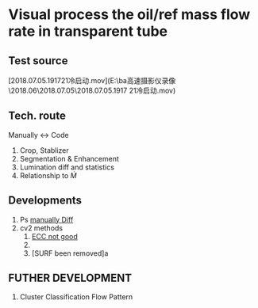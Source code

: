 # Visual process the oil/ref mass flow rate in transparent tube

## Test source

[2018.07.05.191721冷启动.mov](E:\ba高速摄影仪录像\2018.06\2018.07.05\2018.07.05.1917 21冷启动.mov)

## Tech. route

Manually <-> Code

1. Crop, Stablizer
2. Segmentation & Enhancement
3. Lumination diff and statistics
4. Relationship to $\dot M$

## Developments

1. Ps [manually Diff](./Dev/PsPreTest/D0s-800s.png)
2. cv2 methods
   1. [ECC not good](./Dev/ECC_D10s-0.jpg)
   2. 
   3. [SURF been removed]a

## FUTHER DEVELOPMENT

1. Cluster Classification Flow Pattern
